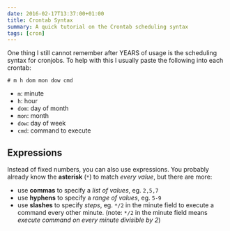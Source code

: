 ```yaml
---
date: 2016-02-17T13:37:00+01:00
title: Crontab Syntax
summary: A quick tutorial on the Crontab scheduling syntax
tags: [cron]
---
```


One thing I still cannot remember after YEARS of usage is the scheduling syntax for cronjobs. To help with this I usually paste the following into each crontab:

```plain
# m h dom mon dow cmd
```

- `m`: minute
- `h`: hour
- `dom`: day of month
- `mon`: month
- `dow`: day of week
- `cmd`: command to execute


## Expressions

Instead of fixed numbers, you can also use expressions. You probably already know the **asterisk** (`*`) to match _every value_, but there are more:

- use **commas** to specify a _list of values_, eg. `2,5,7`
- use **hyphens** to specify a _range of values_, eg. `5-9`
- use **slashes** to specify _steps_, eg. `*/2` in the minute field to execute a command every other minute. (note: `*/2` in the minute field means _execute command on every minute divisible by 2_)
